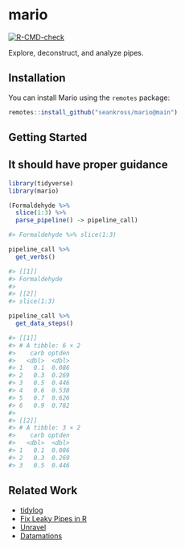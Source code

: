 
# mario

<!-- badges: start -->
[![R-CMD-check](https://github.com/seankross/mario/workflows/R-CMD-check/badge.svg)](https://github.com/seankross/mario/actions)
<!-- badges: end -->

Explore, deconstruct, and analyze pipes.

## Installation

You can install Mario using the `remotes` package:

``` r
remotes::install_github("seankross/mario@main")
```

## Getting Started
## It should have proper guidance
``` r
library(tidyverse)
library(mario)

(Formaldehyde %>% 
  slice(1:3) %>% 
  parse_pipeline() -> pipeline_call)

#> Formaldehyde %>% slice(1:3)

pipeline_call %>% 
  get_verbs()

#> [[1]]
#> Formaldehyde
#>
#> [[2]]
#> slice(1:3)

pipeline_call %>% 
  get_data_steps()

#> [[1]]
#> # A tibble: 6 × 2
#>    carb optden
#>   <dbl>  <dbl>
#> 1   0.1  0.086
#> 2   0.3  0.269
#> 3   0.5  0.446
#> 4   0.6  0.538
#> 5   0.7  0.626
#> 6   0.9  0.782
#> 
#> [[2]]
#> # A tibble: 3 × 2
#>    carb optden
#>   <dbl>  <dbl>
#> 1   0.1  0.086
#> 2   0.3  0.269
#> 3   0.5  0.446
```

## Related Work

- [tidylog](https://github.com/elbersb/tidylog)
- [Fix Leaky Pipes in R](https://www.rostrum.blog/2019/04/07/fix-leaky-pipes/)
- [Unravel](https://github.com/nischalshrestha/DataTutor)
- [Datamations](https://github.com/microsoft/datamations)

